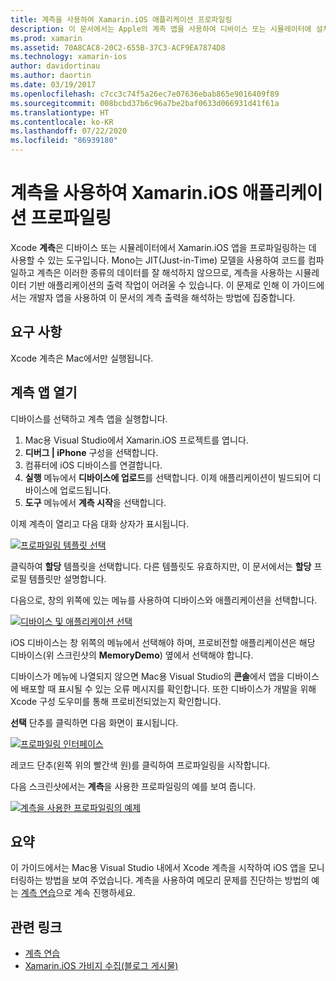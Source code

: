 ```yaml
---
title: 계측을 사용하여 Xamarin.iOS 애플리케이션 프로파일링
description: 이 문서에서는 Apple의 계측 앱을 사용하여 디바이스 또는 시뮬레이터에 설치된 Xamarin.iOS 애플리케이션을 프로파일링하는 방법을 설명합니다.
ms.prod: xamarin
ms.assetid: 70A8CAC8-20C2-655B-37C3-ACF9EA7874D8
ms.technology: xamarin-ios
author: davidortinau
ms.author: daortin
ms.date: 03/19/2017
ms.openlocfilehash: c7cc3c74f5a26ec7e07636ebab865e9016409f89
ms.sourcegitcommit: 008bcbd37b6c96a7be2baf0633d066931d41f61a
ms.translationtype: HT
ms.contentlocale: ko-KR
ms.lasthandoff: 07/22/2020
ms.locfileid: "86939180"
---
```

# <a name="profiling-xamarinios-applications-with-instruments"></a>계측을 사용하여 Xamarin.iOS 애플리케이션 프로파일링

Xcode **계측**은 디바이스 또는 시뮬레이터에서 Xamarin.iOS 앱을 프로파일링하는 데 사용할 수 있는 도구입니다. Mono는 JIT(Just-in-Time) 모델을 사용하여 코드를 컴파일하고 계측은 이러한 종류의 데이터를 잘 해석하지 않으므로, 계측을 사용하는 시뮬레이터 기반 애플리케이션의 출력 작업이 어려울 수 있습니다.
이 문제로 인해 이 가이드에서는 개발자 앱을 사용하여 이 문서의 계측 출력을 해석하는 방법에 집중합니다.

## <a name="requirements"></a>요구 사항

Xcode 계측은 Mac에서만 실행됩니다.

## <a name="opening-the-instruments-app"></a>계측 앱 열기

디바이스를 선택하고 계측 앱을 실행합니다.

1. Mac용 Visual Studio에서 Xamarin.iOS 프로젝트를 엽니다.
2. **디버그 | iPhone** 구성을 선택합니다.
3. 컴퓨터에 iOS 디바이스를 연결합니다.
4. **실행** 메뉴에서 **디바이스에 업로드**를 선택합니다. 이제 애플리케이션이 빌드되어 디바이스에 업로드됩니다.
5. **도구** 메뉴에서 **계측 시작**을 선택합니다.

이제 계측이 열리고 다음 대화 상자가 표시됩니다.

 [![프로파일링 템플릿 선택](using-instruments-to-detect-native-leaks-using-markheap-images/instruments1.png)](using-instruments-to-detect-native-leaks-using-markheap-images/instruments1.png#lightbox)

클릭하여 **할당** 템플릿을 선택합니다. 다른 템플릿도 유효하지만, 이 문서에서는 **할당** 프로필 템플릿만 설명합니다.

다음으로, 창의 위쪽에 있는 메뉴를 사용하여 디바이스와 애플리케이션을 선택합니다.

[![디바이스 및 애플리케이션 선택](using-instruments-to-detect-native-leaks-using-markheap-images/instruments2.png)](using-instruments-to-detect-native-leaks-using-markheap-images/instruments2.png#lightbox)

iOS 디바이스는 창 위쪽의 메뉴에서 선택해야 하며, 프로비전할 애플리케이션은 해당 디바이스(위 스크린샷의 **MemoryDemo**) 옆에서 선택해야 합니다.

디바이스가 메뉴에 나열되지 않으면 Mac용 Visual Studio의 **콘솔**에서 앱을 디바이스에 배포할 때 표시될 수 있는 오류 메시지를 확인합니다. 또한 디바이스가 개발을 위해 Xcode 구성 도우미를 통해 프로비전되었는지 확인합니다.

**선택** 단추를 클릭하면 다음 화면이 표시됩니다.

[![프로파일링 인터페이스](using-instruments-to-detect-native-leaks-using-markheap-images/instruments3.png)](using-instruments-to-detect-native-leaks-using-markheap-images/instruments3.png#lightbox)

레코드 단추(왼쪽 위의 빨간색 원)를 클릭하여 프로파일링을 시작합니다.

다음 스크린샷에서는 **계측**을 사용한 프로파일링의 예를 보여 줍니다.

[![계측을 사용한 프로파일링의 예제](using-instruments-to-detect-native-leaks-using-markheap-images/instruments4.png)](using-instruments-to-detect-native-leaks-using-markheap-images/instruments4.png#lightbox)

## <a name="summary"></a>요약

이 가이드에서는 Mac용 Visual Studio 내에서 Xcode 계측을 시작하여 iOS 앱을 모니터링하는 방법을 보여 주었습니다. 계측을 사용하여 메모리 문제를 진단하는 방법의 예는 [계측 연습](~/ios/deploy-test/walkthrough-apples-instrument.md)으로 계속 진행하세요.

## <a name="related-links"></a>관련 링크

- [계측 연습](~/ios/deploy-test/walkthrough-apples-instrument.md)
- [Xamarin.iOS 가비지 수집(블로그 게시물)](https://c-sharx.net/2015-04-27-xamarin-ios-the-garbage-collector-and-me/)
